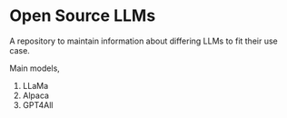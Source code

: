 # Open Source LLMs

A repository to maintain information about differing LLMs to fit their use case.

Main models,

1. LLaMa
2. Alpaca
3. GPT4All
